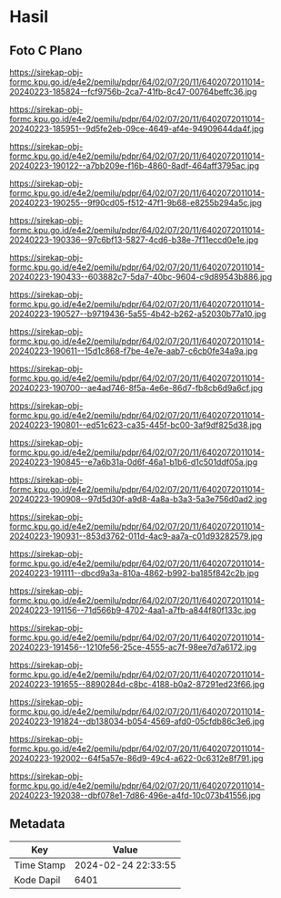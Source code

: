 # Hasil

## Foto C Plano

https://sirekap-obj-formc.kpu.go.id/e4e2/pemilu/pdpr/64/02/07/20/11/6402072011014-20240223-185824--fcf9756b-2ca7-41fb-8c47-00764beffc36.jpg

https://sirekap-obj-formc.kpu.go.id/e4e2/pemilu/pdpr/64/02/07/20/11/6402072011014-20240223-185951--9d5fe2eb-09ce-4649-af4e-94909644da4f.jpg

https://sirekap-obj-formc.kpu.go.id/e4e2/pemilu/pdpr/64/02/07/20/11/6402072011014-20240223-190122--a7bb209e-f16b-4860-8adf-464aff3795ac.jpg

https://sirekap-obj-formc.kpu.go.id/e4e2/pemilu/pdpr/64/02/07/20/11/6402072011014-20240223-190255--9f90cd05-f512-47f1-9b68-e8255b294a5c.jpg

https://sirekap-obj-formc.kpu.go.id/e4e2/pemilu/pdpr/64/02/07/20/11/6402072011014-20240223-190336--97c6bf13-5827-4cd6-b38e-7f11eccd0e1e.jpg

https://sirekap-obj-formc.kpu.go.id/e4e2/pemilu/pdpr/64/02/07/20/11/6402072011014-20240223-190433--603882c7-5da7-40bc-9604-c9d89543b886.jpg

https://sirekap-obj-formc.kpu.go.id/e4e2/pemilu/pdpr/64/02/07/20/11/6402072011014-20240223-190527--b9719436-5a55-4b42-b262-a52030b77a10.jpg

https://sirekap-obj-formc.kpu.go.id/e4e2/pemilu/pdpr/64/02/07/20/11/6402072011014-20240223-190611--15d1c868-f7be-4e7e-aab7-c6cb0fe34a9a.jpg

https://sirekap-obj-formc.kpu.go.id/e4e2/pemilu/pdpr/64/02/07/20/11/6402072011014-20240223-190700--ae4ad746-8f5a-4e6e-86d7-fb8cb6d9a6cf.jpg

https://sirekap-obj-formc.kpu.go.id/e4e2/pemilu/pdpr/64/02/07/20/11/6402072011014-20240223-190801--ed51c623-ca35-445f-bc00-3af9df825d38.jpg

https://sirekap-obj-formc.kpu.go.id/e4e2/pemilu/pdpr/64/02/07/20/11/6402072011014-20240223-190845--e7a6b31a-0d6f-46a1-b1b6-d1c501ddf05a.jpg

https://sirekap-obj-formc.kpu.go.id/e4e2/pemilu/pdpr/64/02/07/20/11/6402072011014-20240223-190908--97d5d30f-a9d8-4a8a-b3a3-5a3e756d0ad2.jpg

https://sirekap-obj-formc.kpu.go.id/e4e2/pemilu/pdpr/64/02/07/20/11/6402072011014-20240223-190931--853d3762-011d-4ac9-aa7a-c01d93282579.jpg

https://sirekap-obj-formc.kpu.go.id/e4e2/pemilu/pdpr/64/02/07/20/11/6402072011014-20240223-191111--dbcd9a3a-810a-4862-b992-ba185f842c2b.jpg

https://sirekap-obj-formc.kpu.go.id/e4e2/pemilu/pdpr/64/02/07/20/11/6402072011014-20240223-191156--71d566b9-4702-4aa1-a7fb-a844f80f133c.jpg

https://sirekap-obj-formc.kpu.go.id/e4e2/pemilu/pdpr/64/02/07/20/11/6402072011014-20240223-191456--1210fe56-25ce-4555-ac7f-98ee7d7a6172.jpg

https://sirekap-obj-formc.kpu.go.id/e4e2/pemilu/pdpr/64/02/07/20/11/6402072011014-20240223-191655--8890284d-c8bc-4188-b0a2-87291ed23f66.jpg

https://sirekap-obj-formc.kpu.go.id/e4e2/pemilu/pdpr/64/02/07/20/11/6402072011014-20240223-191824--db138034-b054-4569-afd0-05cfdb86c3e6.jpg

https://sirekap-obj-formc.kpu.go.id/e4e2/pemilu/pdpr/64/02/07/20/11/6402072011014-20240223-192002--64f5a57e-86d9-49c4-a622-0c6312e8f791.jpg

https://sirekap-obj-formc.kpu.go.id/e4e2/pemilu/pdpr/64/02/07/20/11/6402072011014-20240223-192038--dbf078e1-7d86-496e-a4fd-10c073b41556.jpg


## Metadata

| Key        | Value               |
| ---------- | ------------------- |
| Time Stamp | 2024-02-24 22:33:55 |
| Kode Dapil | 6401                |



